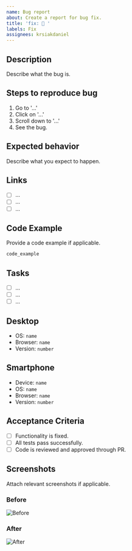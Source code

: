 ```yaml
---
name: Bug report
about: Create a report for bug fix.
title: 'fix: 🐛 '
labels: Fix
assignees: krsiakdaniel
---
```


## Description

Describe what the bug is.

## Steps to reproduce bug

1. Go to '...'
2. Click on '...'
3. Scroll down to '...'
4. See the bug.

## Expected behavior

Describe what you expect to happen.

## Links

- [ ] ...
- [ ] ...
- [ ] ...

## Code Example

Provide a code example if applicable.

```ts
code_example
```

## Tasks

- [ ] ...
- [ ] ...
- [ ] ...

## Desktop

- OS: `name`
- Browser: `name`
- Version: `number`

## Smartphone

- Device: `name`
- OS: `name`
- Browser: `name`
- Version: `number`

## Acceptance Criteria

- [ ] Functionality is fixed.
- [ ] All tests pass successfully.
- [ ] Code is reviewed and approved through PR.

## Screenshots

Attach relevant screenshots if applicable.

### Before

![Before](https://placehold.co/400x200?text=Before+Screenshot)

### After

![After](https://placehold.co/400x200?text=After+Screenshot)
